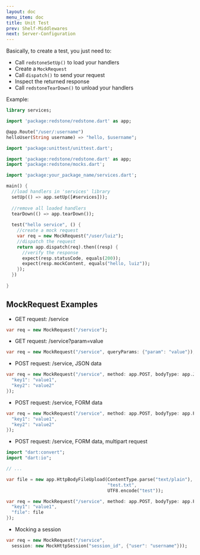 ```yaml
---
layout: doc
menu_item: doc
title: Unit Test
prev: Shelf-Middlewares
next: Server-Configuration
---
```

Basically, to create a test, you just need to:

* Call `redstoneSetUp()` to load your handlers
* Create a `MockRequest`
* Call `dispatch()` to send your request
* Inspect the returned response
* Call `redstoneTearDown()` to unload your handlers 

Example:

```dart
library services;

import 'package:redstone/redstone.dart' as app;

@app.Route("/user/:username")
helloUser(String username) => "hello, $username";
```

```dart
import 'package:unittest/unittest.dart';

import 'package:redstone/redstone.dart' as app;
import 'package:redstone/mocks.dart';

import 'package:your_package_name/services.dart';

main() {
  //load handlers in 'services' library
  setUp(() => app.setUp([#services]));
  
  //remove all loaded handlers
  tearDown(() => app.tearDown());
  
  test("hello service", () {
    //create a mock request
    var req = new MockRequest("/user/luiz");
    //dispatch the request
    return app.dispatch(req).then((resp) {
      //verify the response
      expect(resp.statusCode, equals(200));
      expect(resp.mockContent, equals("hello, luiz"));
    });
  })
  
}
```

## MockRequest Examples

* GET request: /service

```dart
var req = new MockRequest("/service");
```

* GET request: /service?param=value

```dart
var req = new MockRequest("/service", queryParams: {"param": "value"});
```

* POST request: /service, JSON data

```dart
var req = new MockRequest("/service", method: app.POST, bodyType: app.JSON, body: {
  "key1": "value1",
  "key2": "value2"
});
```

* POST request: /service, FORM data

```dart
var req = new MockRequest("/service", method: app.POST, bodyType: app.FORM, body: {
  "key1": "value1",
  "key2": "value2"
});
```

* POST request: /service, FORM data, multipart request

```dart
import "dart:convert";
import "dart:io";

// ...

var file = new app.HttpBodyFileUpload(ContentType.parse("text/plain"), 
                                      "test.txt", 
                                      UTF8.encode("test"));

var req = new MockRequest("/service", method: app.POST, bodyType: app.FORM, body: {
  "key1": "value1",
  "file": file
});
```

* Mocking a session

```dart
var req = new MockRequest("/service", 
  session: new MockHttpSession("session_id", {"user": "username"}));
```
